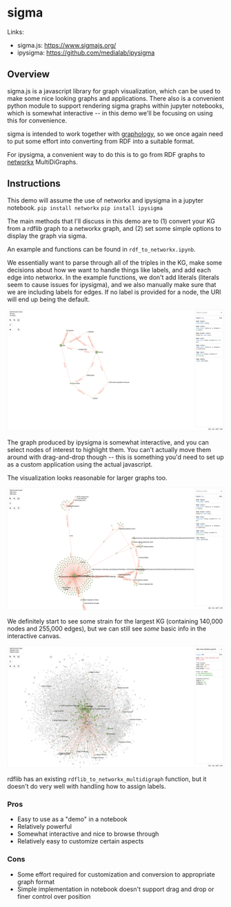 # sigma

Links: 
- sigma.js: https://www.sigmajs.org/
- ipysigma: https://github.com/medialab/ipysigma

## Overview

sigma.js is a javascript library for graph visualization, which can be used to make some nice looking graphs
and applications. 
There also is a convenient python module to support rendering sigma graphs within jupyter notebooks, which is somewhat
interactive -- in this demo we'll be focusing on using this for convenience. 

sigma is intended to work together with [graphology](https://graphology.github.io/), so we once again need to put some
effort into converting from RDF into a suitable format. 

For ipysigma, a convenient way to do this is to go from RDF graphs to [networkx](https://networkx.org/) MultiDiGraphs.

## Instructions

This demo will assume the use of networkx and ipysigma in a jupyter notebook.
`pip install networkx`
`pip install ipysigma`

The main methods that I'll discuss in this demo are to (1) convert your KG from a rdflib graph to a networkx graph, and
(2) set some simple options to display the graph via sigma.

An example and functions can be found in `rdf_to_networkx.ipynb`.

We essentially want to parse through all of the triples in the KG, make some decisions about how we want to handle
things like labels, and add each edge into networkx. 
In the example functions, we don't add literals (literals seem to cause issues for ipysigma), and we also manually make 
sure that we are including labels for edges. If no label is provided for a node, the URI will end up being the default.

![step1](../images/sigma_step1.png)

The graph produced by ipysigma is somewhat interactive, and you can select nodes of interest to highlight them.
You can't actually move them around with drag-and-drop though -- this is something you'd need to set up as a custom
application using the actual javascript.

The visualization looks reasonable for larger graphs too.

![step2](../images/sigma_step2.png)

We definitely start to see some strain for the largest KG (containing 140,000 nodes and 255,000 edges), but
we can still see *some* basic info in the interactive canvas.

![step3](../images/sigma_step3.png)

rdflib has an existing `rdflib_to_networkx_multidigraph` function, but it doesn't do very well with handling how to
assign labels.

### Pros

- Easy to use as a "demo" in a notebook
- Relatively powerful
- Somewhat interactive and nice to browse through
- Relatively easy to customize certain aspects

### Cons

- Some effort required for customization and conversion to appropriate graph format
- Simple implementation in notebook doesn't support drag and drop or finer control over position
